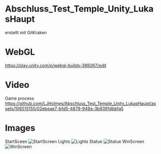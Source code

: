 # **Abschluss_Test_Temple_Unity_LukasHaupt**

erstellt mit GitKraken

# WebGL
https://play.unity.com/p/webgl-builds-389267/edit

# Video
Game process
https://github.com/LJHolmes/Abschluss_Test_Temple_Unity_LukasHaupt/assets/106515155/02ebeae7-bfd5-4879-949a-3b8391dbbfa5


# Images
StartSceen
![StartScreen](https://github.com/LJHolmes/Abschluss_Test_Temple_Unity_LukasHaupt/assets/106515155/aac0f35b-4cce-4465-9752-8c96951deee4)
Lights
![Lights](https://github.com/LJHolmes/Abschluss_Test_Temple_Unity_LukasHaupt/assets/106515155/883f009b-e5a1-43a0-a909-6b7be5aa9cda)
Statue
![Statue](https://github.com/LJHolmes/Abschluss_Test_Temple_Unity_LukasHaupt/assets/106515155/da080e45-b6b6-4b09-bfff-71cf169e4b8f)
WinScreen
![WinScreen](https://github.com/LJHolmes/Abschluss_Test_Temple_Unity_LukasHaupt/assets/106515155/da16d865-a61e-44c6-957e-5fe1aef0f9dc)
